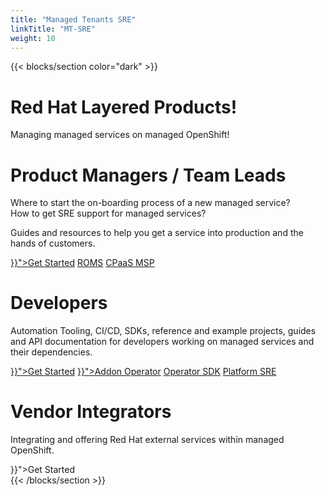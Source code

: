 ```yaml
---
title: "Managed Tenants SRE"
linkTitle: "MT-SRE"
weight: 10
---
```


{{< blocks/section color="dark" >}}

<div class="cover-section">
  <h1 class="display-1">Red Hat Layered Products!</h1>
  <p class="lead">Managing managed services on managed OpenShift!</p>
  <div class="mt-5 animate__animated animate__slideInLeft animate__fast">
    <h1>Product Managers / Team Leads</h1>
    <p> Where to start the on-boarding process of a new managed service?<br>
      How to get SRE support for managed services? </p>
    <p> Guides and resources to help you get a service into production and
      the hands of customers. </p>
    <a class="btn btn-lg btn-primary mr-3 mb-4"
      href="{{< relref "/docs/onboarding" >}}">Get Started</a>
    <a class="btn btn-lg btn-outline-light mr-3 mb-4"
      href="https://source.redhat.com/communitiesatredhat/communitiesofpractice/cross_cutting_co/managed_services_cop/wiki/draft_how_to_get_started_with_roms_repeatable_onboarding_for_managed_services">ROMS</a>
    <a class="btn btn-lg btn-outline-light mr-3 mb-4"
      href="https://cpaas.pages.redhat.com/documentation/">CPaaS MSP</a>
  </div>
  <div
    class="mt-5 animate__animated animate__slideInLeft animate__fast animate__delay-1s">
    <h1>Developers</h1>
    <p> Automation Tooling, CI/CD, SDKs, reference and example projects,
      guides and API documentation for developers working on managed
      services and their dependencies. </p>
    <a class="btn btn-lg btn-primary mr-3 mb-4"
      href="{{< relref "/docs/developer-hub" >}}">Get Started</a>
    <a class="btn btn-lg btn-outline-light mr-3 mb-4"
      href="{{< relref "/docs/developer-hub/addon-operator" >}}">Addon
      Operator</a>
    <a class="btn btn-lg btn-outline-light mr-3 mb-4"
      href="https://sdk.operatorframework.io/docs/">Operator SDK</a>
    <a class="btn btn-lg btn-outline-light mr-3 mb-4"
      href="https://source.redhat.com/groups/public/openshiftplatformsre">Platform
      SRE</a>
  </div>
  <div
    class="mt-5 animate__animated animate__slideInLeft animate__fast animate__delay-2s">
    <h1>Vendor Integrators</h1>
    <p>Integrating and offering Red Hat external services within managed
      OpenShift.</p>
    <a class="btn btn-lg btn-primary mr-3 mb-4"
      hrsef="{{< relref "/docs/integrator-hub" >}}">Get Started</a>
  </div>
</div>
{{< /blocks/section >}}
